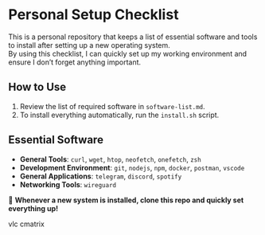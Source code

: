 # Personal Setup Checklist

This is a personal repository that keeps a list of essential software and tools to install after setting up a new operating system.  
By using this checklist, I can quickly set up my working environment and ensure I don’t forget anything important.  

## How to Use  
1. Review the list of required software in `software-list.md`.  
2. To install everything automatically, run the `install.sh` script.  

## Essential Software  
- **General Tools**: `curl`, `wget`, `htop`, `neofetch`, `onefetch`, `zsh`  
- **Development Environment**: `git`, `nodejs`, `npm`, `docker`, `postman`, `vscode`  
- **General Applications**: `telegram`, `discord`, `spotify`  
- **Networking Tools**: `wireguard`  

🚀 **Whenever a new system is installed, clone this repo and quickly set everything up!**


vlc
cmatrix
